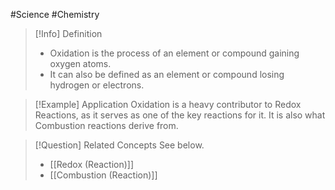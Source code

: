 #Science #Chemistry

> [!Info] Definition
> - Oxidation is the process of an element or compound gaining oxygen atoms.
> - It can also be defined as an element or compound losing hydrogen or electrons.

> [!Example] Application
> Oxidation is a heavy contributor to Redox Reactions, as it serves as one of the key reactions for it. It is also what Combustion reactions derive from.

> [!Question] Related Concepts
> See below.
> - [[Redox (Reaction)]]
> - [[Combustion (Reaction)]]
